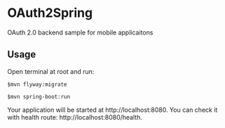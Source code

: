 # OAuth2Spring
OAuth 2.0 backend sample for mobile applicaitons

## Usage

Open terminal at root and run:

`$mvn flyway:migrate`

`$mvn spring-boot:run`

Your application will be started at http://localhost:8080. You can check it with health route: http://localhost:8080/health.

